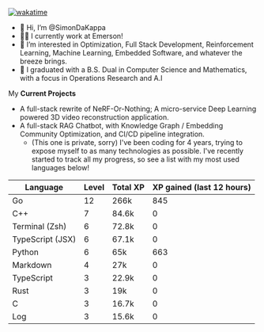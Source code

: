 
[![wakatime](https://wakatime.com/badge/user/50e6c678-94a9-4739-af51-360aeb113c51.svg)](https://wakatime.com/@50e6c678-94a9-4739-af51-360aeb113c51)

- 👋 Hi, I’m @SimonDaKappa
- 🧑‍💼 I currently work at Emerson!
- 👀 I’m interested in Optimization, Full Stack Development, Reinforcement Learning, Machine Learning, Embedded Software, and whatever the breeze brings.
- 🌱 I graduated with a B.S. Dual in Computer Science and Mathematics, with a focus in Operations Research and A.I

My **Current Projects** 
- A full-stack rewrite of NeRF-Or-Nothing; A micro-service Deep Learning powered 3D video reconstruction application.
- A full-stack RAG Chatbot, with Knowledge Graph / Embedding Community Optimization, and CI/CD pipeline integration.
  - (This one is private, sorry)
I've been coding for 4 years, trying to expose myself to as many technologies as possible. I've recently started to track all my progress, so see
a list with my most used languages below!

| Language | Level | Total XP | XP gained (last 12 hours) |
| --- | --- | --- | --- |
| Go | 12 | 266k | 845 |
| C++ | 7 | 84.6k | 0 |
| Terminal (Zsh) | 6 | 72.8k | 0 |
| TypeScript (JSX) | 6 | 67.1k | 0 |
| Python | 6 | 65k | 663 |
| Markdown | 4 | 27k | 0 |
| TypeScript | 3 | 22.9k | 0 |
| Rust | 3 | 19k | 0 |
| C | 3 | 16.7k | 0 |
| Log | 3 | 15.6k | 0 |